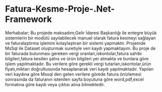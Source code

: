 # Fatura-Kesme-Proje-.Net-Framework
Merhabalar;
Bu projede maksadım;Gelir İdaresi Başkanlığı ile entegre büyük sistemlerin bir modülü sayılabilecek manuel olarak fatura kesmeyi sağlayan ve faturalaştırma işlemini kolaylaştıran bir sistemi yapmaktır.
Projemde MsSql ile Dataset oluşturmak suretiyle veri kaydı yapmaktayım.
Bu proje de  bir faturada bulunması gereken vergi oranları,iskontolar,fatura sahibi bilgileri,fatura kesilen şahıs ve ürün bilgileri yer almakta ve bunlara göre işlem yapılmaktadır.
Bu verilere göre gerekli vergi tutarları,iskontolar,ürün fiyatı,miktarı doğrultusunda hesaplanarak veri kaydı yapılmaktadır.
Yapılan veri kaydına göre Mssql den gelen verilere görede fatura önizlemesi sonrasında da faturanın istenilen sayfa boyutuna göre word,pdf,excel formatına göre kaydı veya çıktısı alına bilmektedir.
